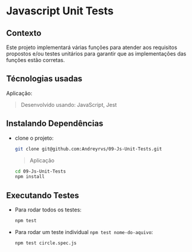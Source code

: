 # Javascript Unit Tests

## Contexto

Este projeto implementará várias funções para atender aos requisitos propostos e/ou testes unitários para garantir que as implementações das funções estão corretas.

## Técnologias usadas

Aplicação:
> Desenvolvido usando: JavaScript, Jest

## Instalando Dependências

* clone o projeto:

  ```bash
  git clone git@github.com:Andreyrvs/09-Js-Unit-Tests.git
  ```

  > Aplicação

  ```bash
  cd 09-Js-Unit-Tests
  npm install
  ```

## Executando Testes

* Para rodar todos os testes:

  ```bash
  npm test
  ```

* Para rodar um teste individual `npm test nome-do-aquivo`:

  ```bash
  npm test circle.spec.js
  ```
